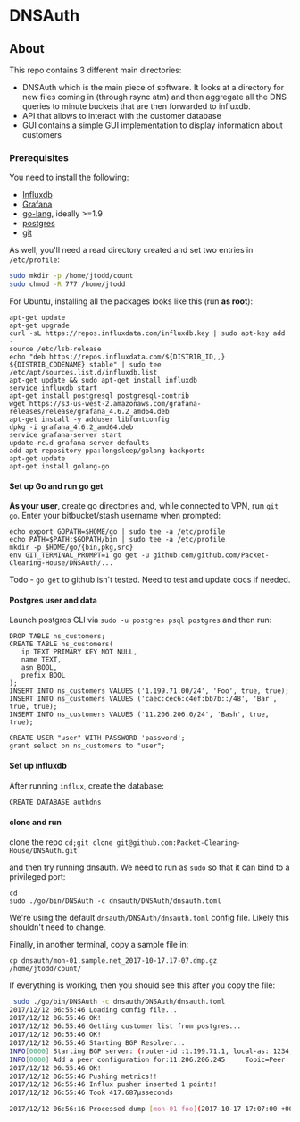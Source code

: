 # DNSAuth

## About

This repo contains 3 different main directories:
  * DNSAuth which is the main piece of software. It looks at a directory for new files coming in (through rsync atm) and then aggregate all the DNS queries to minute buckets that are then forwarded to influxdb.
  * API that allows to interact with the customer database
  * GUI contains a simple GUI implementation to display information about customers


### Prerequisites

You need to install the following:

* [Influxdb](https://www.docs.influxdata.com/influxdb/v0.9/introduction/installation/)
* [Grafana](http://docs.grafana.org/installation/)
* [go-lang](https://golang.org/doc/install), ideally >=1.9
* [postgres](https://wiki.postgresql.org/wiki/Detailed_installation_guides)
* [git](https://git-scm.com/book/en/v2/Getting-Started-Installing-Git)


As well, you'll need a read directory created and set two entries in `/etc/profile`:

```bash
sudo mkdir -p /home/jtodd/count
sudo chmod -R 777 /home/jtodd
```

For Ubuntu, installing all the packages looks like this (run **as root**):

```
apt-get update
apt-get upgrade
curl -sL https://repos.influxdata.com/influxdb.key | sudo apt-key add -
source /etc/lsb-release
echo "deb https://repos.influxdata.com/${DISTRIB_ID,,} ${DISTRIB_CODENAME} stable" | sudo tee /etc/apt/sources.list.d/influxdb.list
apt-get update && sudo apt-get install influxdb
service influxdb start
apt-get install postgresql postgresql-contrib
wget https://s3-us-west-2.amazonaws.com/grafana-releases/release/grafana_4.6.2_amd64.deb
apt-get install -y adduser libfontconfig
dpkg -i grafana_4.6.2_amd64.deb
service grafana-server start
update-rc.d grafana-server defaults
add-apt-repository ppa:longsleep/golang-backports
apt-get update
apt-get install golang-go 
```


#### Set up Go and run go get

**As your user**,  create go directories and, while connected to VPN, run `git go`.  Enter your bitbucket/stash username when prompted:

``` 
echo export GOPATH=$HOME/go | sudo tee -a /etc/profile
echo PATH=$PATH:$GOPATH/bin | sudo tee -a /etc/profile
mkdir -p $HOME/go/{bin,pkg,src}
env GIT_TERMINAL_PROMPT=1 go get -u github.com/github.com/Packet-Clearing-House/DNSAuth/...
```

Todo - ``go get`` to github isn't tested.  Need to test and update docs if needed.

#### Postgres user and data

Launch postgres CLI via `sudo -u postgres psql postgres` and then run:

```
DROP TABLE ns_customers;
CREATE TABLE ns_customers(
   ip TEXT PRIMARY KEY NOT NULL,
   name TEXT,
   asn BOOL,
   prefix BOOL
);
INSERT INTO ns_customers VALUES ('1.199.71.00/24', 'Foo', true, true);
INSERT INTO ns_customers VALUES ('caec:cec6:c4ef:bb7b::/48', 'Bar', true, true);
INSERT INTO ns_customers VALUES ('11.206.206.0/24', 'Bash', true, true);

CREATE USER "user" WITH PASSWORD 'password';
grant select on ns_customers to "user";
```

#### Set up influxdb

After running `influx`, create the database:

```bash
CREATE DATABASE authdns
```
#### clone and run

clone the repo  `cd;git clone git@github.com:Packet-Clearing-House/DNSAuth.git`

and then try running dnsauth. We need to run as `sudo` so that it can bind to a privileged port:

```
cd
sudo ./go/bin/DNSAuth -c dnsauth/DNSAuth/dnsauth.toml
```

We're using the default `dnsauth/DNSAuth/dnsauth.toml` config file. Likely this shouldn't  need to change.

Finally, in another terminal, copy a sample file in:

```
cp dnsauth/mon-01.sample.net_2017-10-17.17-07.dmp.gz /home/jtodd/count/
```

If everything is working, then you should see this after you copy  the file:

```bash
 sudo ./go/bin/DNSAuth -c dnsauth/DNSAuth/dnsauth.toml 
2017/12/12 06:55:46 Loading config file...
2017/12/12 06:55:46 OK!
2017/12/12 06:55:46 Getting customer list from postgres...
2017/12/12 06:55:46 OK!
2017/12/12 06:55:46 Starting BGP Resolver...
INFO[0000] Starting BGP server: (router-id :1.199.71.1, local-as: 1234, peer-address: 1.199.71.1, remote-as: 5678) 
INFO[0000] Add a peer configuration for:11.206.206.245     Topic=Peer
2017/12/12 06:55:46 OK!
2017/12/12 06:55:46 Pushing metrics!!
2017/12/12 06:55:46 Influx pusher inserted 1 points!
2017/12/12 06:55:46 Took 417.687µsseconds

2017/12/12 06:56:16 Processed dump [mon-01-foo](2017-10-17 17:07:00 +0000 UTC - 2017-10-17 17:10:00.215724 +0000 UTC): 833 lines in (2.876312ms) seconds!

```